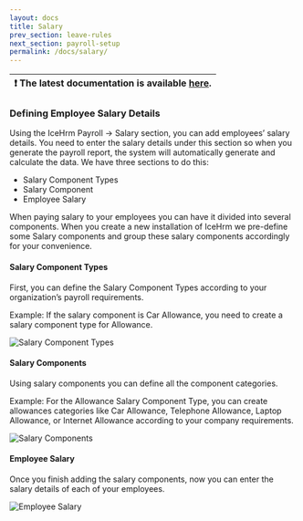 ```yaml
---
layout: docs
title: Salary
prev_section: leave-rules
next_section: payroll-setup
permalink: /docs/salary/
---
```


| :exclamation:  The latest documentation is available [here](https://icehrm.com/explore/docs/salary/).   |
|-----------------------------------------|

### Defining Employee Salary Details

Using the IceHrm Payroll -> Salary section, you can add employees’ salary details. You need to enter the salary details under this section so when you generate the payroll report, the system will automatically generate and calculate the data. We have three sections to do this:

- Salary Component Types
- Salary Component
- Employee Salary

When paying salary to your employees you can have it divided into several components. When you create a new installation of IceHrm we pre-define some Salary components and group these salary components accordingly for your convenience.

#### Salary Component Types

First, you can define the Salary Component Types according to your organization’s payroll requirements.

Example: If the salary component is Car Allowance, you need to create a salary component type for Allowance.

![Salary Component Types](https://files.gitbook.com/v0/b/gitbook-28427.appspot.com/o/assets%2F-LSTAqbcVhk-wxBWPiuv%2F-MXf_eUXpr4WMKemTArz%2F-MXg1WDPy7IJ5SZ_zzMb%2Fimage.png?alt=media&token=609811b6-9434-40db-b057-122daf98d53b)

#### Salary Components

Using salary components you can define all the component categories.

Example: For the Allowance Salary Component Type, you can create allowances categories like Car Allowance, Telephone Allowance, Laptop Allowance, or Internet Allowance according to your company requirements.

![Salary Components](https://files.gitbook.com/v0/b/gitbook-28427.appspot.com/o/assets%2F-LSTAqbcVhk-wxBWPiuv%2F-MXf_eUXpr4WMKemTArz%2F-MXg43C0JvUiv3C-BnSp%2Fimage.png?alt=media&token=ae1f91ad-986c-4f66-8fa1-d609f97f390c)

#### Employee Salary

Once you finish adding the salary components, now you can enter the salary details of each of your employees.

![Employee Salary](https://icehrm.com/explore/wp-content/uploads/2021/11/saldetails-1024x424.png)